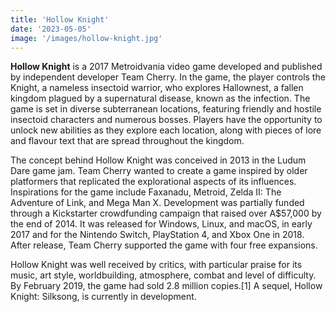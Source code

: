 ```yaml
---
title: 'Hollow Knight'
date: '2023-05-05'
image: '/images/hollow-knight.jpg'
---
```


**Hollow Knight** is a 2017 Metroidvania video game developed and published by
independent developer Team Cherry. In the game, the player controls the Knight,
a nameless insectoid warrior, who explores Hallownest, a fallen kingdom plagued
by a supernatural disease, known as the infection. The game is set in diverse
subterranean locations, featuring friendly and hostile insectoid characters and
numerous bosses. Players have the opportunity to unlock new abilities as they
explore each location, along with pieces of lore and flavour text that are
spread throughout the kingdom.

The concept behind Hollow Knight was conceived in 2013 in the Ludum Dare game
jam. Team Cherry wanted to create a game inspired by older platformers that
replicated the explorational aspects of its influences. Inspirations for the
game include Faxanadu, Metroid, Zelda II: The Adventure of Link, and Mega Man X.
Development was partially funded through a Kickstarter crowdfunding campaign
that raised over A$57,000 by the end of 2014. It was released for Windows,
Linux, and macOS, in early 2017 and for the Nintendo Switch, PlayStation 4, and
Xbox One in 2018. After release, Team Cherry supported the game with four free
expansions.

Hollow Knight was well received by critics, with particular praise for its
music, art style, worldbuilding, atmosphere, combat and level of difficulty. By
February 2019, the game had sold 2.8 million copies.[1] A sequel, Hollow Knight:
Silksong, is currently in development.
